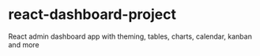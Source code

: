 # react-dashboard-project
React admin dashboard app with theming, tables, charts, calendar, kanban and more
